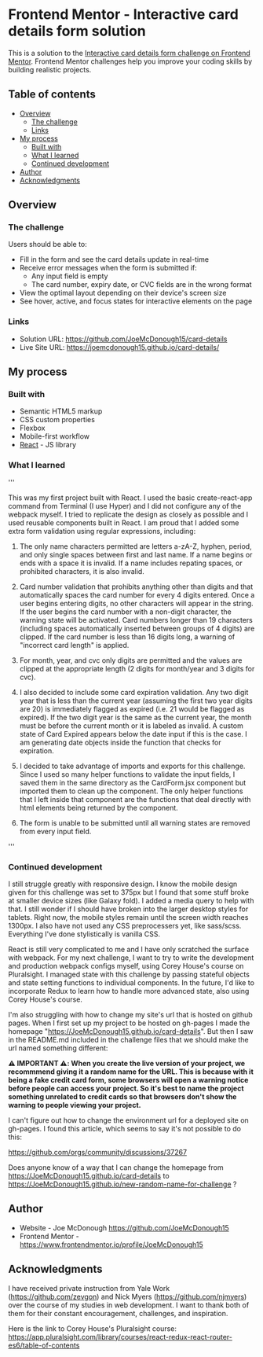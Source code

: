 # Frontend Mentor - Interactive card details form solution

This is a solution to the [Interactive card details form challenge on Frontend Mentor](https://www.frontendmentor.io/challenges/interactive-card-details-form-XpS8cKZDWw). Frontend Mentor challenges help you improve your coding skills by building realistic projects.

## Table of contents

- [Overview](#overview)
  - [The challenge](#the-challenge)
  - [Links](#links)
- [My process](#my-process)
  - [Built with](#built-with)
  - [What I learned](#what-i-learned)
  - [Continued development](#continued-development)
- [Author](#author)
- [Acknowledgments](#acknowledgments)

## Overview

### The challenge

Users should be able to:

- Fill in the form and see the card details update in real-time
- Receive error messages when the form is submitted if:
  - Any input field is empty
  - The card number, expiry date, or CVC fields are in the wrong format
- View the optimal layout depending on their device's screen size
- See hover, active, and focus states for interactive elements on the page

### Links

- Solution URL: https://github.com/JoeMcDonough15/card-details
- Live Site URL: https://joemcdonough15.github.io/card-details/

## My process

### Built with

- Semantic HTML5 markup
- CSS custom properties
- Flexbox
- Mobile-first workflow
- [React](https://reactjs.org/) - JS library

### What I learned

'''

This was my first project built with React. I used the basic create-react-app command from Terminal (I use Hyper) and I did not configure any of the webpack myself. I tried to replicate the design as closely as possible and I used reusable components built in React. I am proud that I added some extra form validation using regular expressions, including:

1. The only name characters permitted are letters a-zA-Z, hyphen, period, and only single spaces between first and last name. If a name begins or ends with a space it is invalid. If a name includes repating spaces, or prohibited characters, it is also invalid.

2. Card number validation that prohibits anything other than digits and that automatically spaces the card number for every 4 digits entered. Once a user begins entering digits, no other characters will appear in the string. If the user begins the card number with a non-digit character, the warning state will be activated. Card numbers longer than 19 characters (including spaces automatically inserted between groups of 4 digits) are clipped. If the card number is less than 16 digits long, a warning of "incorrect card length" is applied.

3. For month, year, and cvc only digits are permitted and the values are clipped at the appropriate length (2 digits for month/year and 3 digits for cvc).

4. I also decided to include some card expiration validation. Any two digit year that is less than the current year (assuming the first two year digits are 20) is immediately flagged as expired (i.e. 21 would be flagged as expired). If the two digit year is the same as the current year, the month must be before the current month or it is labeled as invalid. A custom state of Card Expired appears below the date input if this is the case. I am generating date objects inside the function that checks for expiration.

5. I decided to take advantage of imports and exports for this challenge. Since I used so many helper functions to validate the input fields, I saved them in the same directory as the CardForm.jsx component but imported them to clean up the component. The only helper functions that I left inside that component are the functions that deal directly with html elements being returned by the component.

6. The form is unable to be submitted until all warning states are removed from every input field.

'''

### Continued development

I still struggle greatly with responsive design. I know the mobile design given for this challenge was set to 375px but I found that some stuff broke at smaller device sizes (like Galaxy fold). I added a media query to help with that. I still wonder if I should have broken into the larger desktop styles for tablets. Right now, the mobile styles remain until the screen width reaches 1300px. I also have not used any CSS preprocessers yet, like sass/scss. Everything I've done stylistically is vanilla CSS.

React is still very complicated to me and I have only scratched the surface with webpack. For my next challenge, I want to try to write the development and production webpack configs myself, using Corey House's course on Pluralsight. I managed state with this challenge by passing stateful objects and state setting functions to individual components. In the future, I'd like to incorporate Redux to learn how to handle more advanced state, also using Corey House's course.

I'm also struggling with how to change my site's url that is hosted on github pages. When I first set up my project to be hosted on gh-pages I made the homepage "https://JoeMcDonough15.github.io/card-details". But then I saw in the README.md included in the challenge files that we should make the url named something different:

**⚠️ IMPORTANT ⚠️: When you create the live version of your project, we recommmend giving it a random name for the URL. This is because with it being a fake credit card form, some browsers will open a warning notice before people can access your project. So it's best to name the project something unrelated to credit cards so that browsers don't show the warning to people viewing your project.**

I can't figure out how to change the environment url for a deployed site on gh-pages. I found this article, which seems to say it's not possible to do this:

https://github.com/orgs/community/discussions/37267

Does anyone know of a way that I can change the homepage from https://JoeMcDonough15.github.io/card-details to https://JoeMcDonough15.github.io/new-random-name-for-challenge ?

## Author

- Website - Joe McDonough https://github.com/JoeMcDonough15
- Frontend Mentor - https://www.frontendmentor.io/profile/JoeMcDonough15

## Acknowledgments

I have received private instruction from Yale Work (https://github.com/zevgon) and Nick Myers (https://github.com/njmyers) over the course of my studies in web development. I want to thank both of them for their constant encouragement, challenges, and inspiration.

Here is the link to Corey House's Pluralsight course: https://app.pluralsight.com/library/courses/react-redux-react-router-es6/table-of-contents
